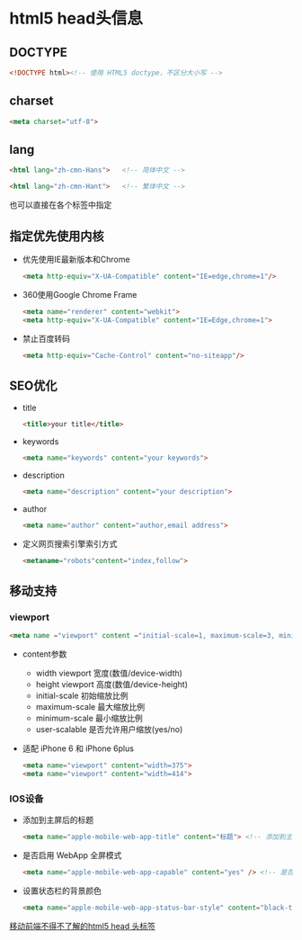# html5 head头信息

## DOCTYPE

```html
<!DOCTYPE html><!-- 使用 HTML5 doctype，不区分大小写 -->
```

## charset

```html
<meta charset="utf-8">
```

## lang

````html
<html lang="zh-cmn-Hans">	<!-- 简体中文 -->
````

```html
<html lang="zh-cmn-Hant">	<!-- 繁体中文 -->
```

也可以直接在各个标签中指定

## 指定优先使用内核

* 优先使用IE最新版本和Chrome

  ```html
  <meta http-equiv="X-UA-Compatible" content="IE=edge,chrome=1"/>
  ```

* 360使用Google Chrome Frame 

  ```html
  <meta name="renderer" content="webkit">
  <meta http-equiv="X-UA-Compatible" content="IE=Edge,chrome=1">
  ```

* 禁止百度转码

  ````html
  <meta http-equiv="Cache-Control" content="no-siteapp"/>
  ````

## SEO优化

* title 

  ```html
  <title>your title</title>
  ```

* keywords

  ```html
  <meta name="keywords" content="your keywords">
  ```

* description

  ```html
  <meta name="description" content="your description">
  ```

* author

  ```html
  <meta name="author" content="author,email address">
  ```

* 定义网页搜索引擎索引方式

  ```html
  <metaname="robots"content="index,follow">
  ```

## 移动支持

### viewport

```html
<meta name ="viewport" content ="initial-scale=1, maximum-scale=3, minimum-scale=1, user-scalable=no"> <!-- `width=device-width` 会导致 iPhone 5 添加到主屏后以 WebApp 全屏模式打开页面时出现黑边 http://bigc.at/ios-webapp-viewport-meta.orz -->
```

* content参数

  * width viewport 宽度(数值/device-width)
  * height viewport 高度(数值/device-height)
  * initial-scale 初始缩放比例
  * maximum-scale 最大缩放比例
  * minimum-scale 最小缩放比例
  * user-scalable 是否允许用户缩放(yes/no)

* 适配 iPhone 6 和 iPhone 6plus

  ```html
  <meta name="viewport" content="width=375">
  <meta name="viewport" content="width=414">
  ```

### IOS设备

* 添加到主屏后的标题

  ```html
  <meta name="apple-mobile-web-app-title" content="标题"> <!-- 添加到主屏后的标题（iOS 6 新增） -->
  ```

* 是否启用 WebApp 全屏模式

  ```html
  <meta name="apple-mobile-web-app-capable" content="yes" /> <!-- 是否启用 WebApp 全屏模式 -->
  ```

* 设置状态栏的背景颜色

  ```html
  <meta name="apple-mobile-web-app-status-bar-style" content="black-translucent" /> <!-- 设置状态栏的背景颜色，只有在 `"apple-mobile-web-app-capable" content="yes"` 时生效 -->
  ```



[移动前端不得不了解的html5 head 头标签](http://www.cnblogs.com/zhidong123/p/5670253.html)



